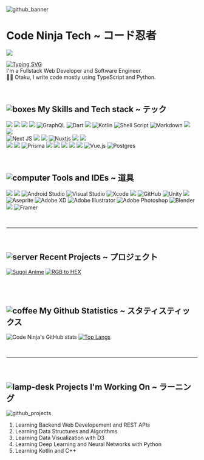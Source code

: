 ![github_banner](https://user-images.githubusercontent.com/70282966/193083704-1ef6b0ed-bd10-4171-885f-ad8262a974de.png)


# Code Ninja Tech ~ コード忍者
![](https://komarev.com/ghpvc/?username=CodeNinja-tech&style=for-the-badge&label=%20⚒️%20Github+Profile+Visits+&color=3ddc84)  

[![Typing SVG](https://readme-typing-svg.demolab.com?font=fira+code&duration=4000&pause=1000&width=565&lines=Hey+There+%F0%9F%91%8B;I'm+The+Code+Ninja;I+Build+Projects+Using+TypeScript+And+Python)](https://git.io/typing-svg)  
I'm a Fullstack Web Developer and Software Engineer.  
✌🏼 Otaku, I write code mostly using TypeScript and Python.
  

<!-- # GitHub Achievements -->
<!-- ![Metrics](https://metrics.lecoq.io/CodeNinja-tech?template=classic&base.header=0&base.activity=0&base.community=0&base.repositories=0&base.metadata=0&achievements=1&achievements.threshold=C&achievements.secrets=true&achievements.display=compact&achievements.limit=0)

<br />
<hr />
<br /> -->

<br />

## ![boxes](https://user-images.githubusercontent.com/70282966/131907419-8fd04005-aae7-421b-99f1-4c429847566e.png) My Skills and Tech stack ~ テック

<img src="https://img.shields.io/badge/HTML5-E34F26?style=for-the-badge&logo=html5&logoColor=white" style="max-width:100%;"></a>
<img src="https://img.shields.io/badge/CSS3-1572B6?style=for-the-badge&logo=css3&logoColor=white" style="max-width:100%;"></a>
<img src="https://img.shields.io/badge/JavaScript-323330?style=for-the-badge&logo=javascript&logoColor=F7DF1E" style="max-width:100%;"></a>
<img src="https://img.shields.io/badge/TypeScript-007ACC?style=for-the-badge&logo=typescript&logoColor=white" style="max-width:100%;"></a>
![GraphQL](https://img.shields.io/badge/-GraphQL-E10098?style=for-the-badge&logo=graphql&logoColor=white)
![Dart](https://img.shields.io/badge/dart-%230175C2.svg?style=for-the-badge&logo=dart&logoColor=white)
<img src="https://img.shields.io/badge/Python-3776AB?style=for-the-badge&logo=python&logoColor=white" style="max-width:100%;"></a>
![Kotlin](https://img.shields.io/badge/kotlin-%237F52FF.svg?style=for-the-badge&logo=kotlin&logoColor=white)
![Shell Script](https://img.shields.io/badge/shell_script-%23121011.svg?style=for-the-badge&logo=gnu-bash&logoColor=white)
![Markdown](https://img.shields.io/badge/markdown-%23000000.svg?style=for-the-badge&logo=markdown&logoColor=white)
<img src="https://img.shields.io/badge/MySQL-00000F?style=for-the-badge&logo=mysql&logoColor=white" style="max-width:100%;"></a>
<img src="https://img.shields.io/badge/MongoDB-4EA94B?style=for-the-badge&logo=mongodb&logoColor=white" style="max-width:100%;"></a>  
![Next JS](https://img.shields.io/badge/Next-black?style=for-the-badge&logo=next.js&logoColor=white)
<img src="https://img.shields.io/badge/React_Native-20232A?style=for-the-badge&logo=react&logoColor=61DAFB" style="max-width:100%;"></a>
<img src="https://img.shields.io/badge/Flutter-02569B?style=for-the-badge&logo=flutter&logoColor=white" style="max-width:100%;"></a>
![Nuxtjs](https://img.shields.io/badge/Nuxt-002E3B?style=for-the-badge&logo=nuxtdotjs&logoColor=#00DC82)
<img src="https://img.shields.io/badge/Node.js-43853D?style=for-the-badge&logo=node-dot-js&logoColor=white" style="max-width:100%;"></a>
<img src="https://img.shields.io/badge/Markdown-000000?style=for-the-badge&logo=markdown&logoColor=white" style="max-width:100%;"></a>  
<img src="https://img.shields.io/badge/Bootstrap-563D7C?style=for-the-badge&logo=bootstrap&logoColor=white" style="max-width:100%;"></a>
<img src="https://img.shields.io/badge/React-20232A?style=for-the-badge&logo=react&logoColor=61DAFB" style="max-width:100%;"></a>
![Prisma](https://img.shields.io/badge/Prisma-3982CE?style=for-the-badge&logo=Prisma&logoColor=white)
<img src="https://img.shields.io/badge/GraphQl-E10098?style=for-the-badge&logo=graphql&logoColor=white" style="max-width:100%;"></a>
<img src="https://img.shields.io/badge/Material--UI-0081CB?style=for-the-badge&logo=material-ui&logoColor=white" style="max-width:100%;"></a>
<img src="https://img.shields.io/badge/jQuery-0769AD?style=for-the-badge&logo=jquery&logoColor=white" style="max-width:100%;"></a>
<img src="https://img.shields.io/badge/nuxt.js-00C58E?style=for-the-badge&logo=nuxt-dot-js&logoColor=white" style="max-width:100%;"></a>
<img src="https://img.shields.io/badge/firebase-ffca28?style=for-the-badge&logo=firebase&logoColor=black" style="max-width:100%;"></a>
![Vue.js](https://img.shields.io/badge/vuejs-%2335495e.svg?style=for-the-badge&logo=vuedotjs&logoColor=%234FC08D)
![Postgres](https://img.shields.io/badge/postgres-%23316192.svg?style=for-the-badge&logo=postgresql&logoColor=white)


<br />
<!-- <hr />
<br /> -->

## ![computer](https://user-images.githubusercontent.com/70282966/131901446-90ec343f-6ffb-4403-80b1-1dce9a650b43.png) Tools and IDEs ~ 道具

<img src="https://img.shields.io/badge/Visual_Studio_Code-0078D4?style=for-the-badge&logo=visual%20studio%20code&logoColor=white" style="max-width:100%;"></a>
<img src="https://img.shields.io/badge/Atom-66595C?style=for-the-badge&logo=Atom&logoColor=white" style="max-width:100%;"></a>
![Android Studio](https://img.shields.io/badge/Android%20Studio-3DDC84.svg?style=for-the-badge&logo=android-studio&logoColor=white)
![Visual Studio](https://img.shields.io/badge/Visual%20Studio-5C2D91.svg?style=for-the-badge&logo=visual-studio&logoColor=white)
![Xcode](https://img.shields.io/badge/Xcode-007ACC?style=for-the-badge&logo=Xcode&logoColor=white)
<img src="https://img.shields.io/badge/sublime_text-%23575757.svg?&style=for-the-badge&logo=sublime-text&logoColor=important" style="max-width:100%;"></a>
![GitHub](https://img.shields.io/badge/github-%23121011.svg?style=for-the-badge&logo=github&logoColor=white)
![Unity](https://img.shields.io/badge/unity-%23000000.svg?style=for-the-badge&logo=unity&logoColor=white)
<img src="https://img.shields.io/badge/Heroku-430098?style=for-the-badge&logo=heroku&logoColor=white" style="max-width:100%;"></a>
![Aseprite](https://img.shields.io/badge/Aseprite-FFFFFF?style=for-the-badge&logo=Aseprite&logoColor=#7D929E)
![Adobe XD](https://img.shields.io/badge/Adobe%20XD-470137?style=for-the-badge&logo=Adobe%20XD&logoColor=#FF61F6)
![Adobe Illustrator](https://img.shields.io/badge/adobe%20illustrator-%23FF9A00.svg?style=for-the-badge&logo=adobe%20illustrator&logoColor=white)
![Adobe Photoshop](https://img.shields.io/badge/adobe%20photoshop-001d34.svg?style=for-the-badge&logo=adobe%20photoshop&logoColor=#2fa3f7)
![Blender](https://img.shields.io/badge/blender-%23F5792A.svg?style=for-the-badge&logo=blender&logoColor=white)
<img src="https://img.shields.io/badge/npm-CB3837?style=for-the-badge&logo=npm&logoColor=white" style="max-width:100%;"></a>
![Framer](https://img.shields.io/badge/Framer-black?style=for-the-badge&logo=framer&logoColor=blue)

<br />
<hr />
<br />

## ![server](https://user-images.githubusercontent.com/70282966/131907017-40eb5e6a-67a7-4613-ade3-2f02def2ae7f.png) Recent Projects ~ プロジェクト

[![Sugoi Anime](https://github-readme-stats.vercel.app/api/pin/?username=CodeNinja-tech&repo=sugoi-anime&theme=tokyonight&hide_border=true)](https://github.com/CodeNinja-tech/sugoi-anime)
[![RGB to HEX](https://github-readme-stats.vercel.app/api/pin/?username=CodeNinja-tech&repo=rgb-to-hex&theme=tokyonight&hide_border=true)](https://github.com/CodeNinja-tech/rgb-to-hex)

<br />
<br />

## ![coffee](https://user-images.githubusercontent.com/70282966/131907085-a312ce19-86c5-496a-9aa4-eca7cbcce7c1.png) My Github Statistics ~ スタティスティックス
![Code Ninja's GitHub stats](https://github-readme-stats.vercel.app/api?username=CodeNinja-tech&theme=tokyonight&show_icons=true&include_all_commits=true&hide_border=true&count_private=true&card_width=400)
[![Top Langs](https://github-readme-stats.vercel.app/api/top-langs/?username=CodeNinja-tech&layout=compact&langs_count=8&theme=tokyonight&hide_border=true)](https://github.com/anuraghazra/github-readme-stats)

<br />
<hr />
<br />


## ![lamp-desk](https://user-images.githubusercontent.com/70282966/131908132-98b1e101-f327-45e6-9fca-30a5c6542b10.png) Projects I'm Working On ~ ラーニング

![github_projects](https://user-images.githubusercontent.com/70282966/193088613-e6f459fc-94f6-4d00-89e7-d98cf5e9d159.png)


 1. Learning Backend Web Developement and REST APIs
 2. Learning Data Structures and Algorithms
 3. Learning Data Visualization with D3
 4. Learning Deep Learning and Neural Networks with Python
 5. Learning Kotlin and C++
